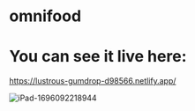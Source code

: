 # omnifood

# You can see it live here:
https://lustrous-gumdrop-d98566.netlify.app/



![iPad-1696092218944](https://github.com/Alexandra2888/omnifood/assets/76844097/c3a6c79f-0066-444e-a4b9-6b088969231b)
